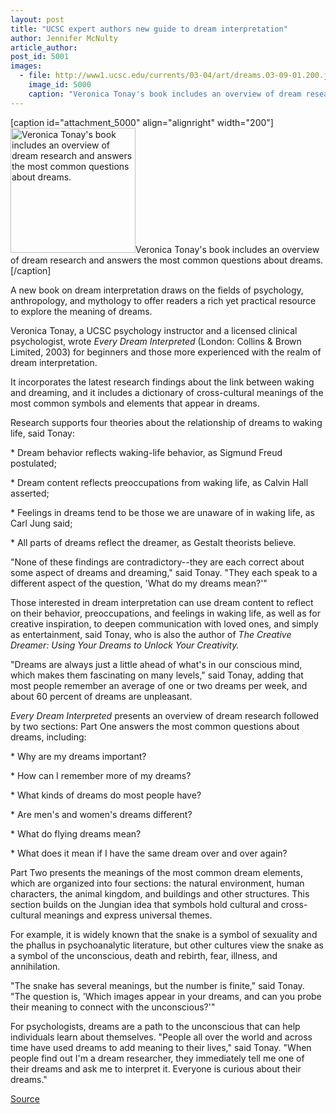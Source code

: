 ```yaml
---
layout: post
title: "UCSC expert authors new guide to dream interpretation"
author: Jennifer McNulty
article_author: 
post_id: 5001
images:
  - file: http://www1.ucsc.edu/currents/03-04/art/dreams.03-09-01.200.jpg
    image_id: 5000
    caption: "Veronica Tonay's book includes an overview of dream research and answers the most common questions about dreams."
---
```


[caption id="attachment_5000" align="alignright" width="200"]<a href="http://dev-ucsc-news.pantheonsite.io/wp-content/uploads/2003/09/dreams.03-09-01.200.jpg"><img class="size-full wp-image-5000" src="http://dev-ucsc-news.pantheonsite.io/wp-content/uploads/2003/09/dreams.03-09-01.200.jpg" alt="Veronica Tonay's book includes an overview of dream research and answers the most common questions about dreams." width="200" height="200" /></a>Veronica Tonay's book includes an overview of dream research and answers the most common questions about dreams.[/caption]
<p>
  A new book on dream interpretation draws on the fields of psychology, anthropology, and mythology to offer readers a rich yet practical resource to explore the meaning of dreams.
</p>
<p>
  Veronica Tonay, a UCSC psychology instructor and a licensed clinical psychologist, wrote <i>Every Dream Interpreted</i> (London: Collins &amp; Brown Limited, 2003) for beginners and those more experienced with the realm of dream interpretation.
</p>
<p>
  It incorporates the latest research findings about the link between waking and dreaming, and it includes a dictionary of cross-cultural meanings of the most common symbols and elements that appear in dreams.<br>
</p>
<p>
  Research supports four theories about the relationship of dreams to waking life, said Tonay:<br>
</p>
<p>
  * Dream behavior reflects waking-life behavior, as Sigmund Freud postulated;<br>
</p>
<p>
  * Dream content reflects preoccupations from waking life, as Calvin Hall asserted;<br>
</p>
<p>
  * Feelings in dreams tend to be those we are unaware of in waking life, as Carl Jung said;<br>
</p>
<p>
  * All parts of dreams reflect the dreamer, as Gestalt theorists believe.<br>
</p>
<p>
  "None of these findings are contradictory--they are each correct about some aspect of dreams and dreaming," said Tonay. "They each speak to a different aspect of the question, 'What do my dreams mean?'"<br>
</p>
<p>
  Those interested in dream interpretation can use dream content to reflect on their behavior, preoccupations, and feelings in waking life, as well as for creative inspiration, to deepen communication with loved ones, and simply as entertainment, said Tonay, who is also the author of <i>The Creative Dreamer: Using Your Dreams to Unlock Your Creativity.</i><br>
</p>
<p>
  "Dreams are always just a little ahead of what's in our conscious mind, which makes them fascinating on many levels," said Tonay, adding that most people remember an average of one or two dreams per week, and about 60 percent of dreams are unpleasant.<br>
</p>
<p>
  <i>Every Dream Interpreted</i> presents an overview of dream research followed by two sections: Part One answers the most common questions about dreams, including:<br>
</p>
<p>
  * Why are my dreams important?<br>
</p>
<p>
  * How can I remember more of my dreams?<br>
</p>
<p>
  * What kinds of dreams do most people have?<br>
</p>
<p>
  * Are men's and women's dreams different?<br>
</p>
<p>
  * What do flying dreams mean?<br>
</p>
<p>
  * What does it mean if I have the same dream over and over again?<br>
</p>
<p>
  Part Two presents the meanings of the most common dream elements, which are organized into four sections: the natural environment, human characters, the animal kingdom, and buildings and other structures. This section builds on the Jungian idea that symbols hold cultural and cross-cultural meanings and express universal themes.<br>
</p>
<p>
  For example, it is widely known that the snake is a symbol of sexuality and the phallus in psychoanalytic literature, but other cultures view the snake as a symbol of the unconscious, death and rebirth, fear, illness, and annihilation.
</p>
<p>
  "The snake has several meanings, but the number is finite," said Tonay. "The question is, 'Which images appear in your dreams, and can you probe their meaning to connect with the unconscious?'"<br>
</p>
<p>
  For psychologists, dreams are a path to the unconscious that can help individuals learn about themselves. "People all over the world and across time have used dreams to add meaning to their lives," said Tonay. "When people find out I'm a dream researcher, they immediately tell me one of their dreams and ask me to interpret it. Everyone is curious about their dreams."<br>
</p>
<p><a href="http://www1.ucsc.edu/currents/03-04/09-01/dreams.html" title="Permalink to dreams">Source</a></p>
